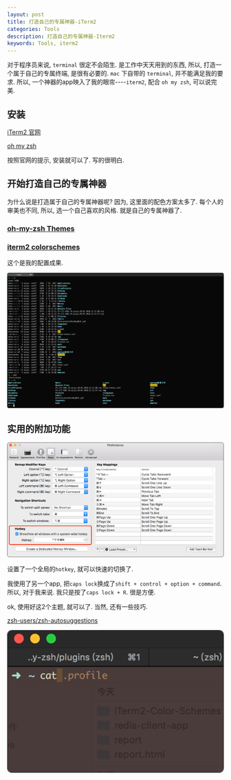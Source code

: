 ```yaml
---
layout: post
title: 打造自己的专属神器-iTerm2
categories: Tools
description: 打造自己的专属神器-Iterm2
keywords: Tools, iterm2
---
```


对于程序员来说, `terminal` 很定不会陌生. 是工作中天天用到的东西, 所以, 打造一个属于自己的专属终端, 是很有必要的.
`mac` 下自带的 `terminal`, 并不能满足我的要求.
所以, 一个神器的app映入了我的眼帘----`iterm2`, 配合 `oh my zsh`, 可以说完美.

## 安装

[iTerm2 官网](http://www.iterm2.com/)

[oh my zsh](http://ohmyz.sh/)

按照官网的提示, 安装就可以了. 写的很明白.

## 开始打造自己的专属神器

为什么说是打造属于自己的专属神器呢? 因为, 这里面的配色方案太多了. 每个人的审美也不同, 所以, 选一个自己喜欢的风格. 就是自己的专属神器了.

### [oh-my-zsh Themes](https://github.com/robbyrussell/oh-my-zsh/wiki/Themes)

### [iterm2 colorschemes](https://github.com/mbadolato/iTerm2-Color-Schemes)

这个是我的配置成果.

![composer_commit__iterm](/images/posts/composer_commit__iterm.png)

## 实用的附加功能

![composer_commit__iterm_1](/images/posts/composer_commit__iterm_1.png)

设置了一个全局的`hotkey`, 就可以快速的切换了.

我使用了另一个app, 把`caps lock`换成了`shift + control + option + command`. 所以, 对于我来说. 我只是按了`caps lock + R`. 很是方便.

ok, 使用好这2个主题, 就可以了. 当然, 还有一些技巧.

[zsh-users/zsh-autosuggestions](https://github.com/zsh-users/zsh-autosuggestions)

![composer_error_php_version_1](/images/posts/composer_error_php_version_1.png)